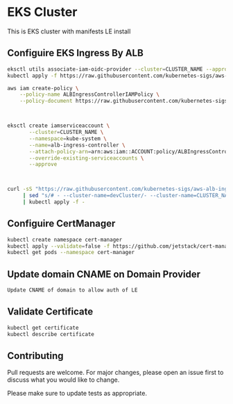 # EKS Cluster

This is EKS cluster with manifests LE install

## Configuire EKS Ingress By ALB

```bash
eksctl utils associate-iam-oidc-provider --cluster=CLUSTER_NAME --approve
kubectl apply -f https://raw.githubusercontent.com/kubernetes-sigs/aws-alb-ingress-controller/v1.1.4/docs/examples/rbac-role.yaml

aws iam create-policy \
    --policy-name ALBIngressControllerIAMPolicy \
    --policy-document https://raw.githubusercontent.com/kubernetes-sigs/aws-alb-ingress-controller/v1.1.4/docs/examples/iam-policy.json



eksctl create iamserviceaccount \
       --cluster=CLUSTER_NAME \
       --namespace=kube-system \
       --name=alb-ingress-controller \
       --attach-policy-arn=arn:aws:iam::ACCOUNT:policy/ALBIngressControllerIAMPolicy \
       --override-existing-serviceaccounts \
       --approve



curl -sS "https://raw.githubusercontent.com/kubernetes-sigs/aws-alb-ingress-controller/v1.1.4/docs/examples/alb-ingress-controller.yaml" \
     | sed "s/# - --cluster-name=devCluster/- --cluster-name=CLUSTER_NAME/g" \
     | kubectl apply -f -
```

## Configuire CertManager

```bash
kubectl create namespace cert-manager
kubectl apply --validate=false -f https://github.com/jetstack/cert-manager/releases/download/v0.12.0/cert-manager.yaml
kubectl get pods --namespace cert-manager
```

## Update domain CNAME on Domain Provider

```bash
Update CNAME of domain to allow auth of LE
```

## Validate Certificate

```bash
kubectl get certificate
kubectl describe certificate
```

## Contributing
Pull requests are welcome. For major changes, please open an issue first to discuss what you would like to change.

Please make sure to update tests as appropriate.
